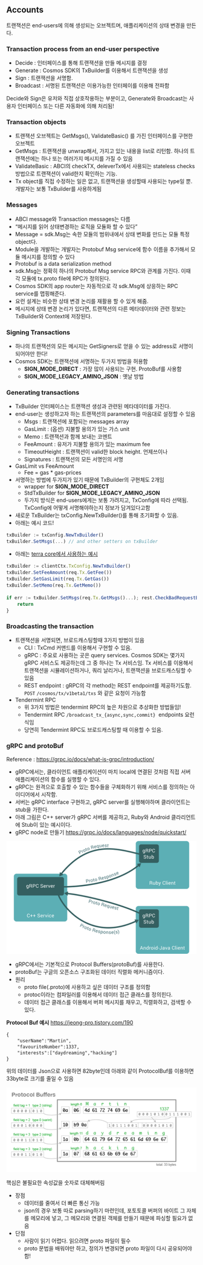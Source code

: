 ## Accounts
트랜잭션은 end-users에 의해 생성되는 오브젝트며, 애플리케이션의 상태 변경을 만든다.

### Transaction process from an end-user perspective

- Decide : 인터페이스를 통해 트랜잭션을 만들 메시지를 결정
- Generate : Cosmos SDK의 TxBuilder를 이용해서 트랜잭션을 생성
- Sign : 트랜잭션을 서명함.
- Broadcast : 서명된 트랜잭션은 이용가능한 인터페이를 이용해 전파함

Decide와 Sign은 유저와 직접 상호작용하는 부분이고, Generate와 Broadcast는 사용자 인터페이스 또는 다른 자동화에 의해 처리됨!

### Transaction objects

- 트랜잭션 오브젝트는 GetMsgs(), ValidateBasic() 를 가진 인터페이스를 구현한 오브젝트
- GetMsgs : 트랜잭션을 unwrap해서, 가지고 있는 내용을 list로 리턴함. 하나의 트랜잭션에는 하나 또는 여러가지 메시지를 가질 수 있음
- ValidateBasic : ABCI의 checkTX, deleverTx에서 사용되는 stateless checks 방법으로 트랜잭션이 valid한지 확인하는 기능.
- Tx object를 직접 수정하는 일은 없고, 트랜잭션을 생성할때 사용되는 type일 뿐. 개발자는 보통 TxBuilder를 사용하게됨

### Messages

- ABCI message와 Transaction messages는 다름
- “메시지를 읽어 상태변경하는 로직을 모듈화 할 수 있다”
- Message = sdk.Msg는 속한 모듈의 범위내에서 상태 변화를 만드는 모듈 특정 object다.
- Module을 개발하는 개발자는 Protobuf Msg service에 함수 이름을 추가해서 모듈 메시지를 정의할 수 있다
- Protobuf is a data serialization method
- sdk.Msg는 정확히 하나의 Protobuf Msg service RPC와 관계를 가진다. 이때 각 모듈에 tx.proto file에 RPC가 정의된다.
- Cosmos SDK의 app router는 자동적으로 각 sdk.Msg에 상응하는 RPC service를 맵핑해준다.
- 요런 설계는 비슷한 상태 변경 논리를 재활용 할 수 있게 해줌.
- 메시지에 상태 변경 논리가 있다면, 트랜잭션의 다른 메타데이터와 관련 정보는 TxBuilder와 Context에 저장된다.

### Signing Transactions

- 하나의 트랜잭션의 모든 메시지는 GetSigners로 얻을 수 있는 address로 서명이 되어야만 한다!
- Cosmos SDK는 트랜잭션에 서명하는 두가지 방법을 허용함
    - **SIGN_MODE_DIRECT** : 가장 많이 사용되는 구현.  ProtoBuf를 사용함
    - **SIGN_MODE_LEGACY_AMINO_JSON** : 옛날 방법

### Generating transactions

- TxBuilder 인터페이스는 트랜잭션 생성과 관련된 메타데이터를 가진다.
- end-user는 생성하고자 하는 트랜잭션의 parameters를 마음대로 설정할 수 있음
    - Msgs : 트랜잭션에 포함되는 messages array
    - GasLimit : (옵션) 지불할 용의가 있는 가스 unit
    - Memo : 트랜잭션과 함께 보내는 코멘트
    - FeeAmount : 유저가 지불할 용의가 있는 maximum fee
    - TimeoutHeight : 트랜잭션이 valid한 block height. 언제쓰이나
    - Signatures : 트랜잭션의 모든 서명인의 서명
- GasLimit vs FeeAmount
    - Fee = gas * gas-prices
- 서명하는 방법에 두가지가 있기 때문에 TxBuilder의 구현체도 2개임
    - wrapper for **SIGN_MODE_DIRECT**
    - StdTxBuilder for **SIGN_MODE_LEGACY_AMINO_JSON**
    - 두가지 방식은 end-users에게는 보통 가려지고, TxConfig에 따라 선택됨. TxConfig에 어떻게 서명해야하는지 정보가 담겨있다고함
- 새로운 TxBuilder는 txConfig.NewTxBuilder()를 통해 초기화할 수 있음.
- 아래는 예시 코드!

```jsx
txBuilder := txConfig.NewTxBuilder()
txBuilder.SetMsgs(...) // and other setters on txBuilder
```

- 아래는 [terra core에서 사용하는 예시](https://github.com/terra-money/core/blob/ee981a235683cc896c5b15fd154fdc544028ed39/custom/auth/client/rest/encode.go#L53-L59)

```jsx
txBuilder := clientCtx.TxConfig.NewTxBuilder()
txBuilder.SetFeeAmount(req.Tx.GetFee())
txBuilder.SetGasLimit(req.Tx.GetGas())
txBuilder.SetMemo(req.Tx.GetMemo())

if err := txBuilder.SetMsgs(req.Tx.GetMsgs()...); rest.CheckBadRequestError(w, err) {
	return
}
```

### Broadcasting the transaction

- 트랜잭션을 서명되면, 브로드캐스팅할때 3가지 방법이 있음
    - CLI : TxCmd 커맨드를 이용해서 구현할 수 있음.
    - gRPC : 주요로 사용하는 곳은 query services. Cosmos SDK는 몇가지 gRPC 서비스도 제공하는데 그 중 하나는 Tx 서비스임. Tx 서비스를 이용해서 트랜잭션을 시뮬레이션하거나, 쿼리 날리거나, 트랜잭션을 브로드캐스팅할 수 있음
    - REST endpoint : gRPC의 각 method는 REST endpoint를 제공하기도함. `POST` `/cosmos/tx/v1beta1/txs` 와 같은 요청이 가능함
- Tendermint RPC
    - 위 3가지 방법은 tendermint RPC의 높은 차원으로 추상화한 방법들임!
    - Tendermint RPC `/broadcast_tx_{async,sync,commit}`
     endpoints 요런식임
    - 당연히 Tendermint RPC도 브로드캐스팅할 때 이용할 수 있음.

### gRPC and protoBuf
Reference : https://grpc.io/docs/what-is-grpc/introduction/


* gRPC에서는, 클라이언트 애플리케이션이 마치 local에 연결된 것처럼 직접 서버 애플리케이션의 함수를 실행할 수 있다.
* gRPC는 원격으로 호출할 수 있는 함수들을 구체화하기 위해 서비스를 정의하는 아이디어에서 시작함.
* 서버는 gRPC interface 구현하고, gRPC server를 실행해야하며 클라이언트는 stub을 가한다.
* 아래 그림은 C++ server가 gRPC 서버를 제공하고, Ruby와 Android 클라리언트에 Stub이 있는 예시이다.
* gRPC node로 만들기 https://grpc.io/docs/languages/node/quickstart/

![overview](./overview.svg)

* gRPC에서는 기본적으로 Protocol Buffers(protoBuf)를 사용한다.
* protoBuf는 구글의 오픈소스 구조화된 데이터 직렬화 메커니즘이다.
* 원리
    * proto file(.proto)에 사용하고 싶은 데이터 구조를 정의함
    * protoc이라는 컴파일러를 이용해서 데이터 접근 클래스를 정의힌다.
    * 데이터 접근 클래스를 이용해서 버퍼 메시지를 채우고, 직렬화하고, 검색할 수 있다.

**Protocol Buf 예시**
https://jeong-pro.tistory.com/190

```
{
    "userName":"Martin",
    "favouriteNumber":1337,
    "interests":["daydreaming","hacking"]
}
```
위의 데이터를 Json으로 사용하면 82byte인데 아래와 같이 ProtocolBuf를 이용하면 33byte로 크기를 줄일 수 있음

![protoBuf](./protobuf.png)

핵심은 불필요한 속성값을 숫자로 대체해버림

* 장점
    * 데이터를 줄여서 더 빠른 통신 가능
    * json의 경우 보통 따로 parsing하기 마련인데, 포토토콜 버퍼의 바이트 그 자체를 메모리에 넣고, 그 메모리와 연결된 객체를 만들기 때문에 파싱할 필요가 없음
* 단점
    * 사람이 읽기 어렵다. 읽으려면 proto 파일이 필수
    * proto 문법을 배워야만 하고, 정의가 변경되면 proto 파일이 다시 공유되어야함!
